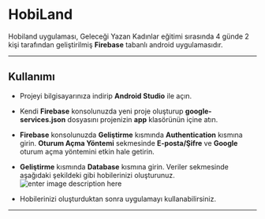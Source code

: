 HobiLand
========

Hobiland uygulaması, Geleceği Yazan Kadınlar eğitimi sırasında 4 günde 2 kişi tarafından geliştirilmiş **Firebase** tabanlı android uygulamasıdır.


----------


## Kullanımı ##

 - Projeyi bilgisayarınıza indirip **Android Studio** ile açın.
 - Kendi **Firebase** konsolunuzda yeni proje oluşturup **google-services.json** dosyasını projenizin **app** klasörünün içine atın.
 - **Firebase** konsolunuzda **Geliştirme** kısmında **Authentication** kısmına girin. **Oturum Açma Yöntemi** sekmesinde **E-posta/Şifre** ve **Google** oturum açma yöntemini etkin hale getirin.
 -  **Geliştirme** kısmında **Database** kısmına girin. Veriler sekmesinde aşağıdaki şekildeki gibi hobilerinizi oluşturunuz.
 ![enter image description here](http://image.prntscr.com/image/62e8e109231b46ccbf9fec6e120ae840.png)
 
 - Hobilerinizi oluşturduktan sonra uygulamayı kullanabilirsiniz.

----------
